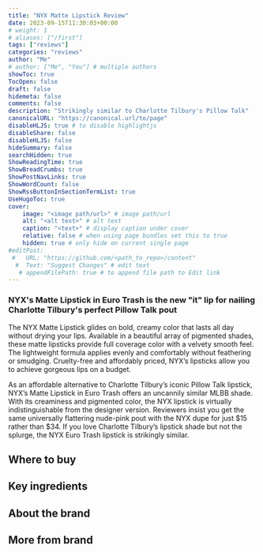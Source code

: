```yaml
---
title: "NYX Matte Lipstick Review"
date: 2023-09-15T11:30:03+00:00
# weight: 1
# aliases: ["/first"]
tags: ["reviews"]
categories: "reviews"
author: "Me"
# author: ["Me", "You"] # multiple authors
showToc: true
TocOpen: false
draft: false
hidemeta: false
comments: false
description: "Strikingly similar to Charlotte Tilbury's Pillow Talk"
canonicalURL: "https://canonical.url/to/page"
disableHLJS: true # to disable highlightjs
disableShare: false
disableHLJS: false
hideSummary: false
searchHidden: true
ShowReadingTime: true
ShowBreadCrumbs: true
ShowPostNavLinks: true
ShowWordCount: false
ShowRssButtonInSectionTermList: true
UseHugoToc: true
cover:
    image: "<image path/url>" # image path/url
    alt: "<alt text>" # alt text
    caption: "<text>" # display caption under cover
    relative: false # when using page bundles set this to true
    hidden: true # only hide on current single page
#editPost:
 #   URL: "https://github.com/<path_to_repo>/content"
  #  Text: "Suggest Changes" # edit text
   # appendFilePath: true # to append file path to Edit link
---
```

### NYX's Matte Lipstick in Euro Trash is the new "it" lip for nailing Charlotte Tilbury's perfect Pillow Talk pout

The NYX Matte Lipstick glides on bold, creamy color that lasts all day without drying your lips. Available in a beautiful array of pigmented shades, these matte lipsticks provide full coverage color with a velvety smooth feel. The lightweight formula applies evenly and comfortably without feathering or smudging. Cruelty-free and affordably priced, NYX’s lipsticks allow you to achieve gorgeous lips on a budget.

As an affordable alternative to Charlotte Tilbury’s iconic Pillow Talk lipstick, NYX’s Matte Lipstick in Euro Trash offers an uncannily similar MLBB shade. With its creaminess and pigmented color, the NYX lipstick is virtually indistinguishable from the designer version. Reviewers insist you get the same universally flattering nude-pink pout with the NYX dupe for just $15 rather than $34. If you love Charlotte Tilbury’s lipstick shade but not the splurge, the NYX Euro Trash lipstick is strikingly similar.


## Where to buy

## Key ingredients

## About the brand

## More from brand